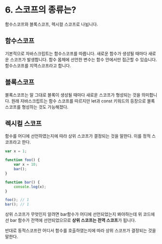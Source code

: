 # 6. 스코프의 종류는?

함수스코프와 블록스코프, 렉시컬 스코프로 나뉩니다.

## 함수스코프

기본적으로 자바스크립트는 함수스코프를 따릅니다.
새로운 함수가 생성될 때마다 새로운 스코프가 발생합니다.
함수 몸체에 선언한 변수는 함수 안에서만 접근할 수 있습니다.
함수스코프를 지역스코프라고 합니다.

## 블록스코프

블록스코프는 말 그대로 블록이 생성될 때마다 새로운 스코프가 형성되는 것을 의미합니다.
원래 자바스크립트는 함수 스코프를 따르지만 let과 const 키워드의 등장으로 블록 스코프를 형성하는 것도 가능해졌다.

## 렉시컬 스코프

함수를 어디에 선언하였는지에 따라 상위 스코프가 결정되는 것을 말한다.
이를 정적 스코프라고 한다.

```javascript
var x = 1;

function foo() {
    var x = 10;
    bar();
}

function bar() {
    console.log(x);
}

foo(); // 1
bar(); // 1
```

상위 스코프가 무엇인지 알려면 bar함수가 어디에 선언되었는지 봐야하는데
위 코드에선 bar 함수가 전역에 선언되었으므로 **상위 스코프는 전역 스코프**가 됩니다.

반대로 동적스코프란 어디서 함수를 호출하였는지에 따라 상위 스코프가 결정되는 것을 말한다.